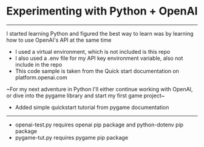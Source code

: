 # Experimenting with Python + OpenAI
---
I started learning Python and figured the best way to learn was by learning how to use OpenAI's API at the same time

- I used a virtual environment, which is not included is this repo
- I also used a .env file for my API key environment variable, also not include in the repo
- This code sample is taken from the Quick start documentation on platform.openai.com

~For my next adventure in Python I'll either continue working with OpenAI, or dive into the pygame library and start my first game project~
- Added simple quickstart tutorial from pygame documentation

---
- openai-test.py requires openai pip package and python-dotenv pip package
- pygame-tut.py requires pygame pip package